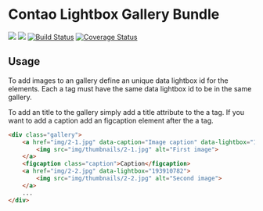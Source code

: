 # Contao Lightbox Gallery Bundle

[![](https://img.shields.io/packagist/v/heimrichhannot/contao-lightbox-gallery-bundle.svg)](https://packagist.org/packages/heimrichhannot/contao-lightbox-gallery-bundle)
[![](https://img.shields.io/packagist/dt/heimrichhannot/contao-lightbox-gallery-bundle.svg)](https://packagist.org/packages/heimrichhannot/contao-lightbox-gallery-bundle)
[![Build Status](https://travis-ci.org/heimrichhannot/contao-lightbox-gallery-bundle.svg?branch=master)](https://travis-ci.org/heimrichhannot/contao-lightbox-gallery-bundle)
[![Coverage Status](https://coveralls.io/repos/github/heimrichhannot/contao-lightbox-gallery-bundle/badge.svg?branch=master)](https://coveralls.io/github/heimrichhannot/contao-lightbox-gallery-bundle?branch=master)


## Usage

To add images to an gallery define an unique data lightbox id for the elements.
Each a tag must have the same data lightbox id to be in the same gallery.

To add an title to the gallery simply add a title attribute to the a tag.
If you want to add a caption add an figcaption element after the a tag.

```html
<div class="gallery">
    <a href="img/2-1.jpg" data-caption="Image caption" data-lightbox="193910782" title="Title">
        <img src="img/thumbnails/2-1.jpg" alt="First image">
    </a>
    <figcaption class="caption">Caption</figcaption>
    <a href="img/2-2.jpg" data-lightbox="193910782">
        <img src="img/thumbnails/2-2.jpg" alt="Second image">
    </a>
    ...
</div>
```